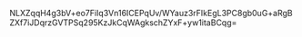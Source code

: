 NLXZqqH4g3bV+eo7FiIq3Vn16ICEPqUv/WYauz3rFIkEgL3PC8gb0uG+aRgBZXf7iJDqrzGVTPSq295KzJkCqWAgkschZYxF+yw1itaBCqg=